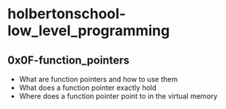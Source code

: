 # holbertonschool-low_level_programming

## 0x0F-function_pointers

- What are function pointers and how to use them
- What does a function pointer exactly hold
- Where does a function pointer point to in the virtual memory
